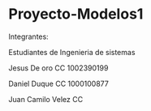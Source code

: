 # Proyecto-Modelos1

Integrantes:

Estudiantes de Ingenieria de sistemas

Jesus De oro CC 1002390199

Daniel Duque CC 1000100877

Juan Camilo Velez CC
